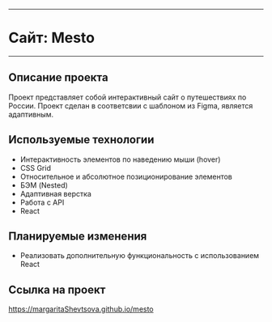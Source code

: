 ____
# Сайт: Mesto
____

## Описание проекта

Проект представляет собой интерактивный сайт о путешествиях по России.
Проект сделан в соответсвии с шаблоном из Figma, является адаптивным.

## Используемые технологии

- Интерактивность элементов по наведению мыши (hover)
- CSS Grid
- Относительное и абсолютное позиционирование элементов
- БЭМ (Nested)
- Адаптивная верстка
- Работа с API
- React

## Планируемые изменения

- Реализовать дополнительную функциональность с использованием React

## Ссылка на проект
https://margaritaShevtsova.github.io/mesto
